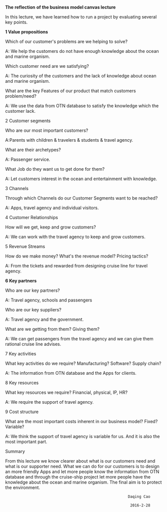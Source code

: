**The**  **reflection**  **of the business model canvas lecture**

In this lecture, we have learned how to run a project by evaluating several key points.

**1 Value propositions**

Which of our customer's problems are we helping to solve?

A: We help the customers do not have enough knowledge about the ocean and marine organism.

Which customer need are we satisfying?

A: The curiosity of the customers and the lack of knowledge about ocean and marine organism.

What are the key Features of our product that match customers problem/need?

A: We use the data from OTN database to satisfy the knowledge which the customer lack.

2 Customer segments

Who are our most important customers?

A:Parents with children & travelers & students & travel agency.

What are their archetypes?

A: Passenger service.

What Job do they want us to get done for them?

A: Let customers interest in the ocean and entertainment with knowledge.

3 Channels

Through which Channels do our Customer Segments want to be reached?

A: Apps, travel agency and individual visitors.

4 Customer Relationships

How will we get, keep and grow customers?

A: We can work with the travel agency to keep and grow customers.

5 Revenue Streams

How do we make money? What's the revenue model? Pricing tactics?

A: From the tickets and rewarded from designing cruise line for travel agency.

**6 Key partners**

Who are our key partners?

A: Travel agency, schools and passengers

Who are our key suppliers?

A: Travel agency and the government.

What are we getting from them? Giving them?

A: We can get passengers from the travel agency and we can give them rational cruise line advises.

7 Key activities

What key activities do we require? Manufacturing? Software? Supply chain?

A: The information from OTN database and the Apps for clients.

8 Key resources

What key resources we require? Financial, physical, IP, HR?

A: We require the support of travel agency.

9 Cost structure

What are the most important costs inherent in our business model? Fixed? Variable?

A: We think the support of travel agency is variable for us. And it is also the most important part.

Summary

From this lecture we know clearer about what is our customers need and what is our supporter need. What we can do for our customers is to design an more friendly Apps and let more people know the information from OTN database and  through the cruise-ship project let more people have the knowledge about the ocean and marine organism. The final aim is to protect the environment.



                                                           Daqing Cao

                                                            2016-2-28